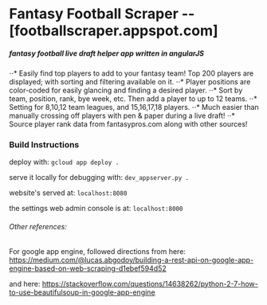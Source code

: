 Fantasy Football Scraper -- [footballscraper.appspot.com]
========================

##### fantasy football live draft helper app written in angularJS

⋅⋅* Easily find top players to add to your fantasy team! Top 200 players are displayed; with sorting and filtering available on it. 
⋅⋅* Player positions are color-coded for easily glancing and finding a desired player.
⋅⋅* Sort by team, position, rank, bye week, etc. Then add a player to up to 12 teams.
⋅⋅* Setting for 8,10,12 team leagues, and 15,16,17,18 players.
⋅⋅* Much easier than manually crossing off players with pen & paper during a live draft!
⋅⋅* Source player rank data from fantasypros.com along with other sources!

### Build Instructions

deploy with: `gcloud app deploy .`

serve it locally for debugging with: `dev_appserver.py .`

website's served at: `localhost:8080`

the settings web admin console is at: `localhost:8000`

###### Other references:

For google app engine, followed directions from here: https://medium.com/@lucas.abgodoy/building-a-rest-api-on-google-app-engine-based-on-web-scraping-d1ebef594d52

and here: https://stackoverflow.com/questions/14638262/python-2-7-how-to-use-beautifulsoup-in-google-app-engine
